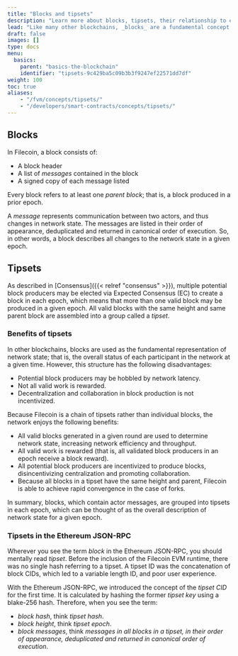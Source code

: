```yaml
---
title: "Blocks and tipsets"
description: "Learn more about blocks, tipsets, their relationship to each, and their use in Filecoin."
lead: "Like many other blockchains, _blocks_ are a fundamental concept in Filecoin. However, unlike other blockchains, Filecoin is a chain of groups of blocks called _tipsets_, rather than a chain of individual blocks. This page discusses blocks, tipsets, their relationship to each, and their use in Filecoin in detail."
draft: false
images: []
type: docs
menu:
  basics:
    parent: "basics-the-blockchain"
    identifier: "tipsets-9c429ba5c09b3b3f9247ef22571dd7df"
weight: 100
toc: true
aliases:
    - "/fvm/concepts/tipsets/"
    - "/developers/smart-contracts/concepts/tipsets/"
---
```


## Blocks

In Filecoin, a block consists of:

- A block header
- A list of _messages_ contained in the block
- A signed copy of each message listed

Every block refers to at least one _parent block_; that is, a block produced in a prior epoch.

A _message_ represents communication between two actors, and thus changes in network state. The messages are listed in their order of appearance, deduplicated and returned in canonical order of execution. So, in other words, a block describes all changes to the network state in a given epoch.

## Tipsets

As described in [Consensus]({{< relref "consensus" >}}), multiple potential block producers may be elected via Expected Consensus (EC) to create a block in each epoch, which means that more than one valid block may be produced in a given epoch. All valid blocks with the same height and same parent block are assembled into a group called a _tipset_.

### Benefits of tipsets

In other blockchains, blocks are used as the fundamental representation of network state; that is, the overall status of each participant in the network at a given time. However, this structure has the following disadvantages:

- Potential block producers may be hobbled by network latency.
- Not all valid work is rewarded.
- Decentralization and collaboration in block production is not incentivized.

Because Filecoin is a chain of tipsets rather than individual blocks, the network enjoys the following benefits:

- All valid blocks generated in a given round are used to determine network state, increasing network efficiency and throughput.
- All valid work is rewarded (that is, all validated block producers in an epoch receive a block reward).
- All potential block producers are incentivized to produce blocks, disincentivizing centralization and promoting collaboration.
- Because all blocks in a tipset have the same height and parent, Filecoin is able to achieve rapid convergence in the case of forks.

In summary, blocks, which contain actor messages, are grouped into tipsets in each epoch, which can be thought of as the overall description of network state for a given epoch.

### Tipsets in the Ethereum JSON-RPC

Wherever you see the term _block_ in the Ethereum JSON-RPC, you should mentally read _tipset_. Before the inclusion of the Filecoin EVM runtime, there was no single hash referring to a tipset. A tipset ID was the concatenation of block CIDs, which led to a variable length ID, and poor user experience.

With the Ethereum JSON-RPC, we introduced the concept of the _tipset CID_ for the first time. It is calculated by hashing the former _tipset key_ using a blake-256 hash. Therefore, when you see the term:

- _block hash_, think _tipset hash_.
- _block height_, think _tipset epoch_.
- _block messages_, think _messages in all blocks in a tipset, in their order of appearance, deduplicated and returned in canonical order of execution_.
